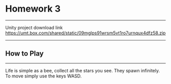 # Homework 3
---
Unity project download link
https://umt.box.com/shared/static/09mglps91wrsm5vt1ro7urnqux4dfz58.zip

---
## How to Play
---
Life is simple as a bee, collect all the stars you see. They spawn infinitely. To move simply use the keys WASD.  
